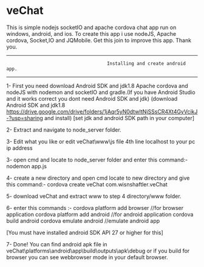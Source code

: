 # veChat
This is simple nodejs socketIO and apache cordova chat app run on windows, android, and ios. To create this app i use nodeJS, Apache cordova, Socket,IO and JQMobile. Get this join to improve this app. Thank you.

----------------------------------------------------------------------------------------------------------
                                         Installing and create android app.
-----------------------------------------------------------------------------------------------------------

1- First you need download Android SDK and jdk1.8 Apache cordova and nodeJS with nodemon and socketIO and gradle.(If you have Android Studio and it      works correct you dont need Android SDK and jdk)
    (download Android SDK and jdk1.8 https://drive.google.com/drive/folders/1jAqr5yN0dtwItNjSSsCR4Xt4GyVcikJ-?usp=sharing and install)
    [set jdk and android SDK path in your computer]

2- Extract and navigate to node_server folder.

3- Edit what you like or edit veChat\www\js file 4th line localhost to your pc ip address

3- open cmd and locate to node_server folder and enter this command:- nodemon app.js

4- create a new directory and open cmd locate to new directory and give this command:- cordova create veChat com.wisnshaftler.veChat

5- download veChat and extract www to step 4 directory/www folder.

6- enter this commands :-
   cordova platform add browser    //for browser application
   cordova platform add android    //for android application
   cordova build android
   cordova emulate android         //emulate android app
   
   [You must have installed android SDK API 27 or higher for this]
 
7- Done! You can find android apk file in veChat\platforms\android\app\build\outputs\apk\debug or if you build for browser you can see        webbrowser mode in your default browser.
